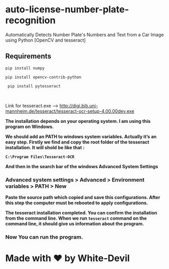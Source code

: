 # auto-license-number-plate-recognition
Automatically Detects Number Plate's Numbers and Text from a Car Image using Python [OpenCV and tesseract]

## Requirements

``` pip install numpy ```

``` pip install opencv-contrib-python ```

``` pip install pytesseract```

<br>

Link for tesseract.exe --> http://digi.bib.uni-mannheim.de/tesseract/tesseract-ocr-setup-4.00.00dev.exe


<b>
The installation depends on your operating system. I am using this program on Windows.

We should add an PATH to windows system variables. Actually it’s an easy step. Firstly we find and copy the root folder of the tesseract installation. It will shold be like that :

``` C:\Program Files\Tesseract-OCR ```

And then in the search bar of the windows Advanced System Settings

### Advanced system settings > Advanced > Environment variables > PATH > New

Paste the source path which copied and save this configurations. After this step the computer must be rebooted to apply configurations.

The tesseract installation completed. You can confirm the installation from the command line. When we run ``` tesseract ``` command on the command line, it should give us information about the program.
  
 </b>


### Now You can run the program. 

# Made with ❤️ by White-Devil
